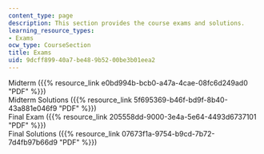 ```yaml
---
content_type: page
description: This section provides the course exams and solutions.
learning_resource_types:
- Exams
ocw_type: CourseSection
title: Exams
uid: 9dcff899-40a7-be48-9b52-00be3b01eea2
---
```


Midterm ({{% resource_link e0bd994b-bcb0-a47a-4cae-08fc6d249ad0 "PDF" %}})  
Midterm Solutions ({{% resource_link 5f695369-b46f-bd9f-8b40-43a881e046f9 "PDF" %}})  
Final Exam ({{% resource_link 205558dd-9000-3e4a-5e64-4493d6737101 "PDF" %}})  
Final Solutions ({{% resource_link 07673f1a-9754-b9cd-7b72-7d4fb97b66d9 "PDF" %}})